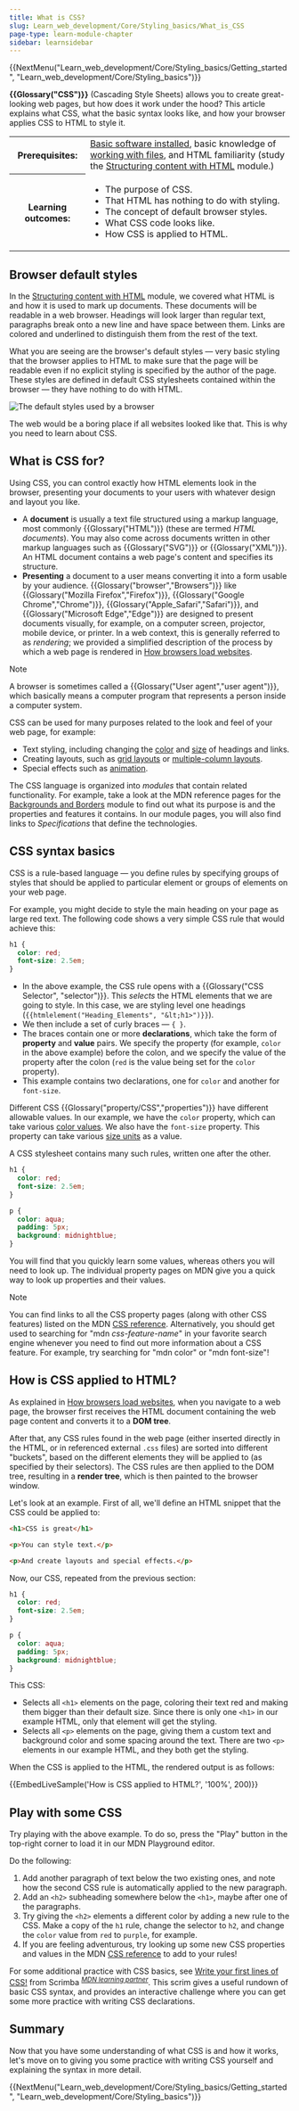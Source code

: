 ```yaml
---
title: What is CSS?
slug: Learn_web_development/Core/Styling_basics/What_is_CSS
page-type: learn-module-chapter
sidebar: learnsidebar
---
```


{{NextMenu("Learn_web_development/Core/Styling_basics/Getting_started", "Learn_web_development/Core/Styling_basics")}}

**{{Glossary("CSS")}}** (Cascading Style Sheets) allows you to create great-looking web pages, but how does it work under the hood? This article explains what CSS, what the basic syntax looks like, and how your browser applies CSS to HTML to style it.

<table>
  <tbody>
    <tr>
      <th scope="row">Prerequisites:</th>
      <td>
        <a
          href="/en-US/docs/Learn_web_development/Getting_started/Environment_setup/Installing_software"
          >Basic software installed</a
        >, basic knowledge of
        <a
          href="/en-US/docs/Learn_web_development/Getting_started/Environment_setup/Dealing_with_files"
          >working with files</a
        >, and HTML familiarity (study the
        <a href="/en-US/docs/Learn_web_development/Core/Structuring_content"
          >Structuring content with HTML</a
        > module.)
      </td>
    </tr>
    <tr>
      <th scope="row">Learning outcomes:</th>
      <td>
        <ul>
          <li>The purpose of CSS.</li>
          <li>That HTML has nothing to do with styling.</li>
          <li>The concept of default browser styles.</li>
          <li>What CSS code looks like.</li>
          <li>How CSS is applied to HTML.</li>
        <ul>
      </td>
    </tr>
  </tbody>
</table>

## Browser default styles

In the [Structuring content with HTML](/en-US/docs/Learn_web_development/Core/Structuring_content) module, we covered what HTML is and how it is used to mark up documents. These documents will be readable in a web browser. Headings will look larger than regular text, paragraphs break onto a new line and have space between them. Links are colored and underlined to distinguish them from the rest of the text.

What you are seeing are the browser's default styles — very basic styling that the browser applies to HTML to make sure that the page will be readable even if no explicit styling is specified by the author of the page. These styles are defined in default CSS stylesheets contained within the browser — they have nothing to do with HTML.

![The default styles used by a browser](html-example.png)

The web would be a boring place if all websites looked like that. This is why you need to learn about CSS.

## What is CSS for?

Using CSS, you can control exactly how HTML elements look in the browser, presenting your documents to your users with whatever design and layout you like.

- A **document** is usually a text file structured using a markup language, most commonly {{Glossary("HTML")}} (these are termed _HTML documents_). You may also come across documents written in other markup languages such as {{Glossary("SVG")}} or {{Glossary("XML")}}. An HTML document contains a web page's content and specifies its structure.
- **Presenting** a document to a user means converting it into a form usable by your audience. {{Glossary("browser","Browsers")}} like {{Glossary("Mozilla Firefox","Firefox")}}, {{Glossary("Google Chrome","Chrome")}}, {{Glossary("Apple_Safari","Safari")}}, and {{Glossary("Microsoft Edge","Edge")}} are designed to present documents visually, for example, on a computer screen, projector, mobile device, or printer. In a web context, this is generally referred to as _rendering_; we provided a simplified description of the process by which a web page is rendered in [How browsers load websites](/en-US/docs/Learn_web_development/Getting_started/Web_standards/How_browsers_load_websites).

> [!NOTE]
> A browser is sometimes called a {{Glossary("User agent","user agent")}}, which basically means a computer program that represents a person inside a computer system.

CSS can be used for many purposes related to the look and feel of your web page, for example:

- Text styling, including changing the [color](/en-US/docs/Web/CSS/color_value) and [size](/en-US/docs/Web/CSS/font-size) of headings and links.
- Creating layouts, such as [grid layouts](/en-US/docs/Learn_web_development/Core/CSS_layout/Grids) or [multiple-column layouts](/en-US/docs/Web/CSS/Layout_cookbook/Column_layouts).
- Special effects such as [animation](/en-US/docs/Web/CSS/CSS_animations).

The CSS language is organized into _modules_ that contain related functionality. For example, take a look at the MDN reference pages for the [Backgrounds and Borders](/en-US/docs/Web/CSS/CSS_backgrounds_and_borders) module to find out what its purpose is and the properties and features it contains. In our module pages, you will also find links to _Specifications_ that define the technologies.

## CSS syntax basics

CSS is a rule-based language — you define rules by specifying groups of styles that should be applied to particular element or groups of elements on your web page.

For example, you might decide to style the main heading on your page as large red text. The following code shows a very simple CSS rule that would achieve this:

```css
h1 {
  color: red;
  font-size: 2.5em;
}
```

- In the above example, the CSS rule opens with a {{Glossary("CSS Selector", "selector")}}. This _selects_ the HTML elements that we are going to style. In this case, we are styling level one headings (`{{htmlelement("Heading_Elements", "&lt;h1>")}}`).
- We then include a set of curly braces — `{ }`.
- The braces contain one or more **declarations**, which take the form of **property** and **value** pairs. We specify the property (for example, `color` in the above example) before the colon, and we specify the value of the property after the colon (`red` is the value being set for the `color` property).
- This example contains two declarations, one for `color` and another for `font-size`.

Different CSS {{Glossary("property/CSS","properties")}} have different allowable values. In our example, we have the `color` property, which can take various [color values](/en-US/docs/Learn_web_development/Core/Styling_basics/Values_and_units#color). We also have the `font-size` property. This property can take various [size units](/en-US/docs/Learn_web_development/Core/Styling_basics/Values_and_units#numbers_lengths_and_percentages) as a value.

A CSS stylesheet contains many such rules, written one after the other.

```css
h1 {
  color: red;
  font-size: 2.5em;
}

p {
  color: aqua;
  padding: 5px;
  background: midnightblue;
}
```

You will find that you quickly learn some values, whereas others you will need to look up. The individual property pages on MDN give you a quick way to look up properties and their values.

> [!NOTE]
> You can find links to all the CSS property pages (along with other CSS features) listed on the MDN [CSS reference](/en-US/docs/Web/CSS/Reference). Alternatively, you should get used to searching for "mdn _css-feature-name_" in your favorite search engine whenever you need to find out more information about a CSS feature. For example, try searching for "mdn color" or "mdn font-size"!

## How is CSS applied to HTML?

As explained in [How browsers load websites](/en-US/docs/Learn_web_development/Getting_started/Web_standards/How_browsers_load_websites), when you navigate to a web page, the browser first receives the HTML document containing the web page content and converts it to a **DOM tree**.

After that, any CSS rules found in the web page (either inserted directly in the HTML, or in referenced external `.css` files) are sorted into different "buckets", based on the different elements they will be applied to (as specified by their selectors). The CSS rules are then applied to the DOM tree, resulting in a **render tree**, which is then painted to the browser window.

Let's look at an example. First of all, we'll define an HTML snippet that the CSS could be applied to:

```html
<h1>CSS is great</h1>

<p>You can style text.</p>

<p>And create layouts and special effects.</p>
```

Now, our CSS, repeated from the previous section:

```css
h1 {
  color: red;
  font-size: 2.5em;
}

p {
  color: aqua;
  padding: 5px;
  background: midnightblue;
}
```

This CSS:

- Selects all `<h1>` elements on the page, coloring their text red and making them bigger than their default size. Since there is only one `<h1>` in our example HTML, only that element will get the styling.
- Selects all `<p>` elements on the page, giving them a custom text and background color and some spacing around the text. There are two `<p>` elements in our example HTML, and they both get the styling.

When the CSS is applied to the HTML, the rendered output is as follows:

{{EmbedLiveSample('How is CSS applied to HTML?', '100%', 200)}}

## Play with some CSS

Try playing with the above example. To do so, press the "Play" button in the top-right corner to load it in our MDN Playground editor.

Do the following:

1. Add another paragraph of text below the two existing ones, and note how the second CSS rule is automatically applied to the new paragraph.
2. Add an `<h2>` subheading somewhere below the `<h1>`, maybe after one of the paragraphs.
3. Try giving the `<h2>` elements a different color by adding a new rule to the CSS. Make a copy of the `h1` rule, change the selector to `h2`, and change the `color` value from `red` to `purple`, for example.
4. If you are feeling adventurous, try looking up some new CSS properties and values in the MDN [CSS reference](/en-US/docs/Web/CSS/Reference) to add to your rules!

For some additional practice with CSS basics, see [Write your first lines of CSS!](https://scrimba.com/learn-html-and-css-c0p/~0j?via=mdn) from Scrimba <sup>[_MDN learning partner_](/en-US/docs/MDN/Writing_guidelines/Learning_content#partner_links_and_embeds)</sup>. This scrim gives a useful rundown of basic CSS syntax, and provides an interactive challenge where you can get some more practice with writing CSS declarations.

## Summary

Now that you have some understanding of what CSS is and how it works, let's move on to giving you some practice with writing CSS yourself and explaining the syntax in more detail.

{{NextMenu("Learn_web_development/Core/Styling_basics/Getting_started", "Learn_web_development/Core/Styling_basics")}}

